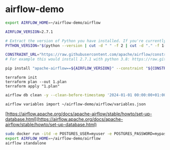 # airflow-demo

```bash
export AIRFLOW_HOME=~/airflow-demo/airflow

AIRFLOW_VERSION=2.7.1

# Extract the version of Python you have installed. If you're currently using Python 3.11 you may want to set this manually as noted above, Python 3.11 is not yet supported.
PYTHON_VERSION="$(python --version | cut -d " " -f 2 | cut -d "." -f 1-2)"

CONSTRAINT_URL="https://raw.githubusercontent.com/apache/airflow/constraints-${AIRFLOW_VERSION}/constraints-${PYTHON_VERSION}.txt"
# For example this would install 2.7.1 with python 3.8: https://raw.githubusercontent.com/apache/airflow/constraints-2.7.1/constraints-3.8.txt

pip install "apache-airflow==${AIRFLOW_VERSION}" --constraint "${CONSTRAINT_URL}"
```

```
terraform init
terraform plan --out 1.plan
terraform apply "1.plan"
```


```bash
airflow db clean -y --clean-before-timestamp '2024-01-01 00:00:00+01:00'
```

```bash
airflow variables import ~/airflow-demo/airflow/variables.json
```

[https://airflow.apache.org/docs/apache-airflow/stable/howto/set-up-database.html](https://airflow.apache.org/docs/apache-airflow/stable/howto/set-up-database.html)
```bash
sudo docker run -itd -e POSTGRES_USER=myuser -e POSTGRES_PASSWORD=mypassword -p 5432:5432 --name my_postgres_container postgres
export AIRFLOW_HOME=~/airflow-demo/airflow
airflow standalone
```